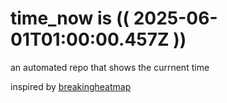 # time_now is (( 2025-06-01T01:00:00.457Z ))

an automated repo that shows the currnent time

inspired by [breakingheatmap](https://github.com/breakingheatmap/breakingheatmap)